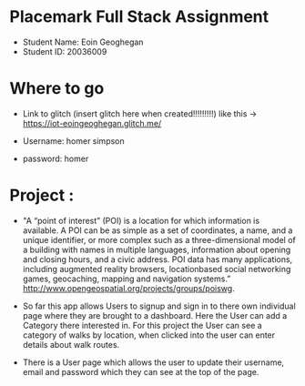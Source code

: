
# Placemark Full Stack Assignment
- Student Name: Eoin Geoghegan
- Student ID: 20036009
# Where to go

- Link to glitch (insert glitch here when created!!!!!!!!!) like this -> https://iot-eoingeoghegan.glitch.me/

- Username: homer simpson
- password: homer 
# Project :
- "A “point of interest” (POI) is a location for which information is available. A POI can be as simple as a set of coordinates, a name, and a unique identifier, or more complex such as a three-dimensional model of a building with names in multiple languages, information about opening and closing hours, and a civic address. POI data has many applications, including augmented reality browsers, locationbased social networking games, geocaching, mapping and navigation systems.” http://www.opengeospatial.org/projects/groups/poiswg.

- So far this app allows Users to signup and sign in to there own individual page where they are brought to a dashboard. Here the User can add a Category there interested in. For this project the User can see a category of walks by location, when clicked into the user can enter details about walk routes. 

- There is a User page which allows the user to update their username, email and password which they can see at the top of the page.
